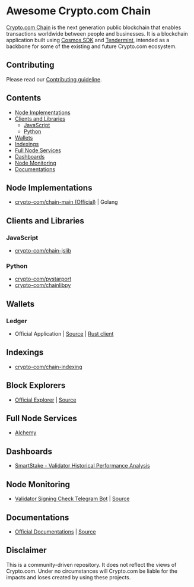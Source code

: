 # Awesome Crypto.com Chain

[Crypto.com Chain](https://chain.crypto.com) is the next generation public blockchain that enables transactions worldwide between people and businesses. It is a blockchain application built using [Cosmos SDK](https://cosmos.network/sdk) and [Tendermint](https://tendermint.com/), intended as a backbone for some of the existing and future Crypto.com ecosystem.

## Contributing

Please read our [Contributing guideline](./CONTRIBUTING.md).

## Contents

- [Node Implementations](#node-implementations)
- [Clients and Libraries](#clients-and-libraries)
  - [JavaScript](#javascript)
  - [Python](#python)
- [Wallets](#wallets)
- [Indexings](#indexings)
- [Full Node Services](#full-node-services)
- [Dashboards](#dashboards)
- [Node Monitoring](#node-monitoring)
- [Documentations](#documentations)

## Node Implementations

- [crypto-com/chain-main (Official)](https://github.com/crypto-com/chain-main) | Golang

## Clients and Libraries

### JavaScript

- [crypto-com/chain-jslib](https://github.com/crypto-com/chain-jslib)

### Python

- [crypto-com/pystarport](https://github.com/crypto-com/chain-main/tree/master/pystarport)
- [crypto-com/chainlibpy](https://github.com/crypto-com/chainlibpy)

## Wallets

### Ledger
- Official Application | [Source](https://github.com/LedgerHQ/app-cryptocom ) | [Rust client](https://github.com/crypto-com/ledger-rs)

## Indexings

- [crypto-com/chain-indexing](https://github.com/crypto-com/chain-indexing)

## Block Explorers

- [Official Explorer](https://chain.crypto.com/explorer) | [Source](https://github.com/crypto-com/chain-indexing)

## Full Node Services

- [Alchemy](https://www.alchemyapi.io/crypto-dot-com)

## Dashboards

- [SmartStake - Validator Historical Performance Analysis](https://cc.smartstake.io)

## Node Monitoring

- [Validator Signing Check Telegram Bot](http://t.me/crossfirecheckerbot) | [Source](https://github.com/samueltayishere/crossfire-telegram-bot)

## Documentations

- [Official Documentations](https://chain.crypto.com/docs) | [Source](https://github.com/crypto-com/chain-docs)

## Disclaimer

This is a community-driven repository. It does not reflect the views of Crypto.com. Under no circumstances will Crypto.com be liable for the impacts and loses created by using these projects.